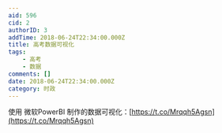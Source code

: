 ```yaml
---
aid: 596
cid: 2
authorID: 3
addTime: 2018-06-24T22:34:00.000Z
title: 高考数据可视化
tags:
    - 高考
    - 数据
comments: []
date: 2018-06-24T22:34:00.000Z
category: 时政
---
```


使用 微软PowerBI 制作的数据可视化：[https://t.co/Mrqqh5Agsn](https://t.co/Mrqqh5Agsn)
